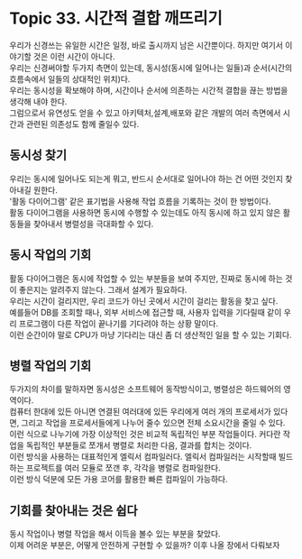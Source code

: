 # Topic 33. 시간적 결합 깨뜨리기
우리가 신경쓰는 유일한 시간은 일정, 바로 출시까지 남은 시간뿐이다. 하지만 여기서 이야기할 것은 이런 시간이 아니다.  
우리는 신경써야할 두가지 측면이 있는데, 동시성(동시에 일어나는 일들)과 순서(시간의 흐름속에서 일들의 상대적인 위치)다.  
우리는 동시성을 확보해야 하며, 시간이나 순서에 의존하는 시간적 결합을 끊는 방법을 생각해 내야 한다.  
그럼으로서 유연성도 얻을 수 있고 아키텍처,설계,배포와 같은 개발의 여러 측면에서 시간과 관련된 의존성도 함께 줄일수 있다.  

## 동시성 찾기
우리는 동시에 일어나도 되는게 뭐고, 반드시 순서대로 일어나야 하는 건 어떤 것인지 찾아내길 원한다.  
'활동 다이어그램' 같은 표기법을 사용해 작업 흐름을 기록하는 것이 한 방법이다.  
활동 다이어그램을 사용하면 동시에 수행할 수 있는데도 아직 동시에 하고 있지 않은 활동들을 찾아내서 병렬성을 극대화할 수 있다.  

## 동시 작업의 기회
활동 다이어그램은 동시에 작업할 수 있는 부분들을 보여 주지만, 진짜로 동시에 하는 것이 좋은지는 알려주지 않는다. 그래서 설계가 필요하다.  
우리는 시간이 걸리지만, 우리 코드가 아닌 곳에서 시간이 걸리는 활동을 찾고 싶다.  
예를들어 DB를 조회할 때나, 외부 서비스에 접근할 때, 사용자 입력을 기다릴때 같이 우리 프로그램이 다른 작업이 끝나기를 기다려야 하는 상황 말이다.  
이런 순간이야 말로 CPU가 마냥 기다리는 대신 좀 더 생산적인 일을 할 수 있는 기회다.  

## 병렬 작업의 기회
두가지의 차이를 말하자면 동시성은 소프트웨어 동작방식이고, 병렬성은 하드웨어의 영역이다.  
컴퓨터 한대에 있든 아니면 연결된 여러대에 있든 우리에게 여러 개의 프로세서가 있다면, 그리고 작업을 프로세서들에게 나누어 줄수 있으면 전체 소요시간을 줄일 수 있다.  
이런 식으로 나누기에 가장 이상적인 것은 비교적 독립적인 부분 작업들이다. 커다란 작업을 독립적인 부분들로 쪼개서 병렬로 처리한 다음, 결과를 합치는 것이다.  
이런 방식을 사용하는 대표적인게 엘릭서 컴파일러다. 엘릭서 컴파일러는 시작할때 빌드하는 프로젝트를 여러 모듈로 쪼갠 후, 각각을 병렬로 컴파일한다.  
이런 방식 덕분에 모든 가용 코어를 활용한 빠른 컴파일이 가능하다.  

## 기회를 찾아내는 것은 쉽다
동시 작업이나 병렬 작업을 해서 이득을 볼수 있는 부분을 찾았다.  
이제 어려운 부분은, 어떻게 안전하게 구현할 수 있을까? 이후 나올 장에서 다뤄보자
